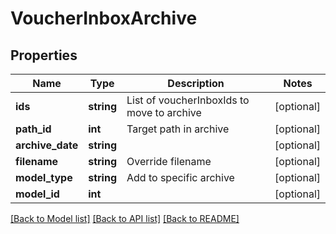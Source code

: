 # VoucherInboxArchive

## Properties
Name | Type | Description | Notes
------------ | ------------- | ------------- | -------------
**ids** | **string** | List of voucherInboxIds to move to archive | [optional] 
**path_id** | **int** | Target path in archive | [optional] 
**archive_date** | **string** |  | [optional] 
**filename** | **string** | Override filename | [optional] 
**model_type** | **string** | Add to specific archive | [optional] 
**model_id** | **int** |  | [optional] 

[[Back to Model list]](../../README.md#documentation-for-models) [[Back to API list]](../../README.md#documentation-for-api-endpoints) [[Back to README]](../../README.md)

